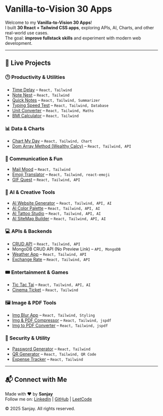 # Vanilla-to-Vision 30 Apps

Welcome to my **Vanilla-to-Vision 30 Apps**!  
I built **30 React + Tailwind CSS apps**, exploring APIs, AI, Charts, and other real-world use cases.  
The goal: **improve fullstack skills** and experiment with modern web development.  

---

## 🌟 Live Projects

### 🕒 Productivity & Utilities
- [Time Delay](https://timedelaytext.netlify.app/) – `React, Tailwind`  
- [Note Nest](https://nodenest2.netlify.app/) – `React, Tailwind`  
- [Quick Notes](https://quicksummirize.netlify.app/) – `React, Tailwind, Summarizer`  
- [Typing Speed Test](https://typestest.netlify.app/) – `React, Tailwind, Database`  
- [Unit Converter](https://unitcalcy.netlify.app/) – `React, Tailwind, Maths`  
- [BMI Calculator](https://bmicheckcalcy.netlify.app/) – `React, Tailwind`  

### 📊 Data & Charts
- [Chart My Day](https://chartmyday.netlify.app/) – `React, Tailwind, Chart`  
- [Dom Array Method (Wealthy Calcy)](https://domarraymethod.netlify.app/) – `React, Tailwind, API`  

### 💌 Communication & Fun
- [Mail Mood](https://moodmailing.netlify.app/) – `React, Tailwind`  
- [Emoji Translator](https://emoji-translate.netlify.app/) – `React, Tailwind, react-emoji`  
- [GIF Quest](https://gifquest.netlify.app/) – `React, Tailwind, API`  

### 🎨 AI & Creative Tools
- [AI Website Generator](https://aiwebsitefree.netlify.app/) – `React, Tailwind, API, AI`  
- [AI Color Palette](https://aicolorgenerator.netlify.app/) – `React, Tailwind, API, AI`  
- [AI Tattoo Studio](https://aitattoo.netlify.app/) – `React, Tailwind, API, AI`  
- [AI SiteMap Builder](https://aisitemap.netlify.app/) – `React, Tailwind, API, AI`  

### 💻 APIs & Backends
- [CRUD API](https://crudapimodel.netlify.app/) – `React, Tailwind, API`  
- MongoDB CRUD API (No Preview Link) – `API, MongoDB`  
- [Weather App](https://cityweathr.netlify.app/) – `React, Tailwind, API`  
- [Exchange Rate](https://moneyexchangefree.netlify.app/) – `React, Tailwind, API`  

### 🎟 Entertainment & Games
- [Tic Tac Tai](https://tictactai.netlify.app/) – `React, Tailwind, API, AI`  
- [Cinema Ticket](https://getmovieticket.netlify.app/) – `React, Tailwind`  

### 🖼 Image & PDF Tools
- [Img Blur App](https://imgblur.netlify.app/) – `React, Tailwind, Styling`  
- [Img & PDF Compressor](https://imgpdf-com.netlify.app/) – `React, Tailwind, jspdf`  
- [Img to PDF Converter](https://img2pdf-converter.netlify.app/) – `React, Tailwind, jspdf`  

### 🔐 Security & Utility
- [Password Generator](https://passwordgenvalut.netlify.app/) – `React, Tailwind`  
- [QR Generator](https://qrgenwebs.netlify.app/) – `React, Tailwind, QR Code`  
- [Expense Tracker](https://expencetracking.netlify.app/) – `React, Tailwind`

----

## 📬 Connect with Me

Made with ❤️ by **Sanjay**  
Follow me on: [LinkedIn](https://www.linkedin.com/in/josanweb/) | [GitHub](https://github.com/sanjaydeveloper-001/) | [LeetCode](https://leetcode.com/u/Sanjay_dev_001/)  

© 2025 Sanjay. All rights reserved.
